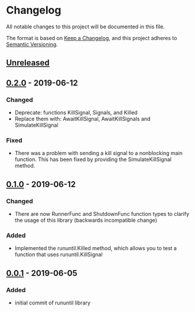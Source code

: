 # Changelog
All notable changes to this project will be documented in this file.

The format is based on [Keep a Changelog](https://keepachangelog.com/en/1.0.0/),
and this project adheres to [Semantic Versioning](https://semver.org/spec/v2.0.0.html).

## [Unreleased]
[Unreleased]: https://github.com/mec07/rununtil/compare/v0.2.0...HEAD

## [0.2.0] - 2019-06-12
[0.2.0]: https://github.com/mec07/rununtil/compare/v0.1.0...v0.2.0
### Changed
- Deprecate: functions KillSignal, Signals, and Killed
- Replace them with: AwaitKillSignal, AwaitKillSignals and SimulateKillSignal

### Fixed
- There was a problem with sending a kill signal to a nonblocking main function.
  This has been fixed by providing the SimulateKillSignal method.

## [0.1.0] - 2019-06-12
[0.1.0]: https://github.com/mec07/rununtil/compare/v0.0.1...v0.1.0
### Changed
- There are now RunnerFunc and ShutdownFunc function types to clarify the usage of this library (backwards incompatible change)

### Added
- Implemented the rununtil.Killed method, which allows you to test a function that uses rununtil.KillSignal


## [0.0.1] - 2019-06-05
[0.0.1]: https://github.com/mec07/rununtil/releases/tag/v0.0.1
### Added
- initial commit of rununtil library


